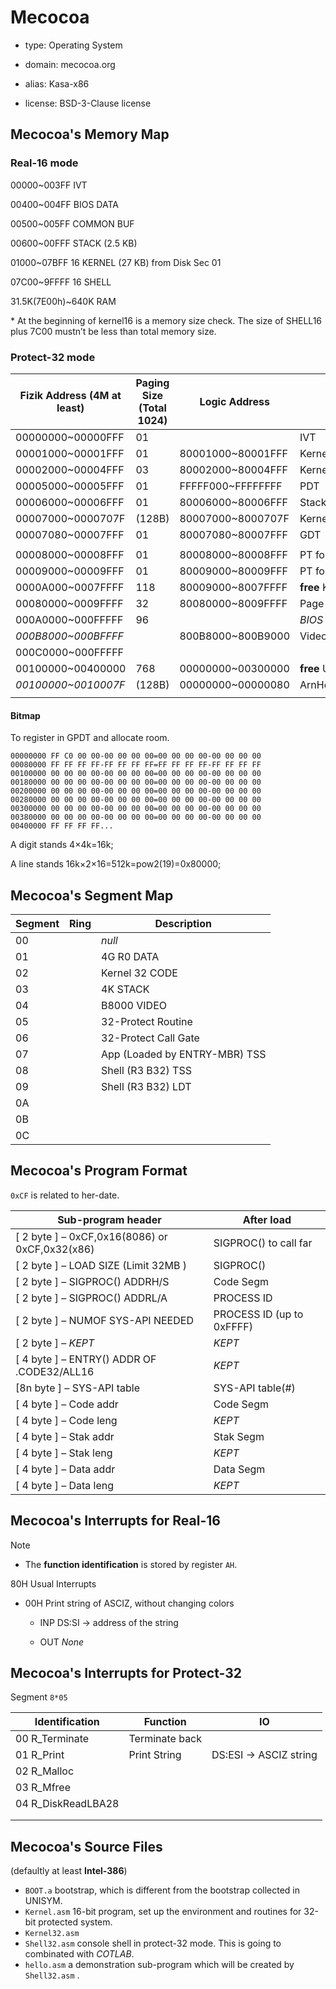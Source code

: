 # Mecocoa

- type: Operating System

- domain: mecocoa.org

- alias: Kasa-x86

- license: BSD-3-Clause license



## Mecocoa's Memory Map

### Real-16 mode

00000~003FF IVT

00400~004FF BIOS DATA

00500~005FF COMMON BUF

00600~00FFF STACK (2.5 KB)

01000~07BFF 16 KERNEL (27 KB) from Disk Sec 01

07C00~9FFFF 16 SHELL

31.5K(7E00h)~640K RAM

\* At the beginning of kernel16 is a memory size check. The size of SHELL16 plus 7C00 mustn’t be less than total memory size.



### Protect-32 mode

| Fizik Address (4M at least) | Paging Size (Total 1024) | Logic Address     | Detail                     |
| --------------------------- | ------------------------ | ----------------- | -------------------------- |
| 00000000~00000FFF           | 01                       |                   | IVT                        |
| 00001000~00001FFF           | 01                       | 80001000~80001FFF | Kernel Leader              |
| 00002000~00004FFF           | 03                       | 80002000~80004FFF | Kernel-16b→32b             |
| 00005000~00005FFF           | 01                       | FFFFF000~FFFFFFFF | PDT                        |
| 00006000~00006FFF           | 01                       | 80006000~80006FFF | Stack                      |
| 00007000~0000707F           | (128B)                   | 80007000~8000707F | Kernel TSS                 |
| 00007080~00007FFF           | 01                       | 80007080~80007FFF | GDT                        |
|                             |                          |                   |                            |
| 00008000~00008FFF           | 01                       | 80008000~80008FFF | PT for 0x80000000          |
| 00009000~00009FFF           | 01                       | 80009000~80009FFF | PT for 0x00000000 for APP  |
| 0000A000~0007FFFF           | 118                      | 80009000~8007FFFF | **free** Kernel Area       |
| 00080000~0009FFFF           | 32                       | 80080000~8009FFFF | Page Allocating Bitmap     |
| 000A0000~000FFFFF           | 96                       |                   | *BIOS Reflect*             |
| *000B8000~000BFFFF*         |                          | 800B8000~800B9000 | Video Display Buffer 32K   |
| 000C0000~000FFFFF           |                          |                   |                            |
| 00100000~00400000           | 768                      | 00000000~00300000 | **free** User Area         |
| *00100000~0010007F*         | (128B)                   | 00000000~00000080 | ArnHeaderCompatibleWithTSS |
|                             |                          |                   |                            |




#### Bitmap

To register in GPDT and allocate room.

```
00000000 FF C0 00 00-00 00 00 00=00 00 00 00-00 00 00 00
00080000 FF FF FF FF-FF FF FF FF=FF FF FF FF-FF FF FF FF
00100000 00 00 00 00-00 00 00 00=00 00 00 00-00 00 00 00
00180000 00 00 00 00-00 00 00 00=00 00 00 00-00 00 00 00
00200000 00 00 00 00-00 00 00 00=00 00 00 00-00 00 00 00
00280000 00 00 00 00-00 00 00 00=00 00 00 00-00 00 00 00
00300000 00 00 00 00-00 00 00 00=00 00 00 00-00 00 00 00
00380000 00 00 00 00-00 00 00 00=00 00 00 00-00 00 00 00
00400000 FF FF FF FF... 
```

A digit stands 4×4k=16k;

A line stands 16k×2×16=512k=pow2(19)=0x80000;



## Mecocoa's Segment Map

| Segment | Ring | Description                   |
| ------- | ---- | ----------------------------- |
| 00      |      | *null*                        |
| 01      |      | 4G R0 DATA                    |
| 02      |      | Kernel 32 CODE                |
| 03      |      | 4K STACK                      |
| 04      |      | B8000 VIDEO                   |
| 05      |      | 32-Protect Routine            |
| 06      |      | 32-Protect Call Gate          |
| 07      |      | App (Loaded by ENTRY-MBR) TSS |
| 08      |      | Shell (R3 B32) TSS            |
| 09      |      | Shell (R3 B32) LDT            |
| 0A      |      |                               |
| 0B      |      |                               |
| 0C      |      |                               |



## Mecocoa's Program Format

`0xCF` is related to her-date. 

| **Sub-program header**                          | **After load**             |
| ----------------------------------------------- | -------------------------- |
| [ 2 byte ] – 0xCF,0x16(8086) or  0xCF,0x32(x86) | SIGPROC() to call far      |
| [ 2 byte ] – LOAD SIZE (Limit 32MB )            | SIGPROC()                  |
| [ 2 byte ] – SIGPROC() ADDRH/S                  | Code Segm                  |
| [ 2  byte ] – SIGPROC() ADDRL/A                 | PROCESS  ID                |
| [ 2  byte ] – NUMOF SYS-API NEEDED              | PROCESS  ID (up to 0xFFFF) |
| [ 2  byte ] – *KEPT*                            | *KEPT*                     |
| [ 4  byte ] – ENTRY() ADDR OF .CODE32/ALL16     | *KEPT*                     |
| [8n  byte ] – SYS-API table                     | SYS-API  table(#)          |
| [ 4  byte ] – Code addr                         | Code  Segm                 |
| [ 4  byte ] – Code leng                         | *KEPT*                     |
| [ 4  byte ] – Stak addr                         | Stak Segm                  |
| [ 4  byte ] – Stak leng                         | *KEPT*                     |
| [ 4  byte ] – Data addr                         | Data  Segm                 |
| [ 4  byte ] – Data leng                         | *KEPT*                     |



## Mecocoa's Interrupts for Real-16



Note

- The **function identification** is stored by register `AH`.



80H Usual Interrupts

- 00H Print string of ASCIZ, without changing colors

    - INP DS:SI -> address of the string

    - OUT *None*



## Mecocoa's Interrupts for Protect-32

Segment `8*05` 



| Identification     | Function       | IO                    |
| ------------------ | -------------- | --------------------- |
| 00 R_Terminate     | Terminate back |                       |
| 01 R_Print         | Print String   | DS:ESI → ASCIZ string |
| 02 R_Malloc        |                |                       |
| 03 R_Mfree         |                |                       |
| 04 R_DiskReadLBA28 |                |                       |
|                    |                |                       |
|                    |                |                       |



## Mecocoa's Source Files

(defaultly at least **Intel-386**)

- `BOOT.a` bootstrap, which is different from the bootstrap collected in UNISYM. 
- `Kernel.asm` 16-bit program, set up the environment and routines for 32-bit protected system. 
- `Kernel32.asm` 
- `Shell32.asm` console shell in protect-32 mode. This is going to combinated with *COTLAB*.
- `hello.asm` a demonstration sub-program which will be created by `Shell32.asm` .











